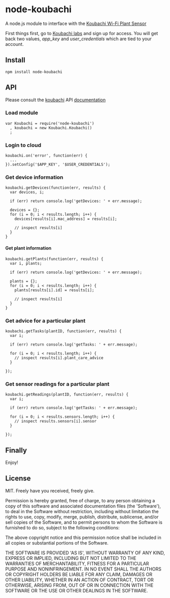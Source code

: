 node-koubachi
=============

A node.js module to interface with the [Koubachi Wi-Fi Plant Sensor](http://koubachi.com)

First things first, go to [Koubachi labs](http://labs.koubachi.com) and sign up for access.
You will get back two values, _app_key_ and _user_credentials_ which are tied to your account.


Install
-------

    npm install node-koubachi


API
---

Please consult the [koubachi](http://koubachi.com) API [documentation](http://labs.koubachi.com/documentations?locale=en)

### Load module

    var Koubachi = require('node-koubachi')
      , koubachi = new Koubachi.Koubachi()
      ;
    
### Login to cloud

    koubachi.on('error', function(err) {
      ...
    }).setConfig('$APP_KEY', '$USER_CREDENTIALS');

### Get device information

    koubachi.getDevices(function(err, results) {
      var devices, i;

      if (err) return console.log('getDevices: ' + err.message);

      devices = {};
      for (i = 0; i < results.length; i++) {       
        devices[results[i].mac_address] = results[i];

        // inspect results[i]
      }
    }

#### Get plant information

    koubachi.getPlants(function(err, results) {
      var i, plants;

      if (err) return console.log('getDevices: ' + err.message);

      plants = {};
      for (i = 0; i < results.length; i++) {       
        plants[results[i].id] = results[i];

        // inspect results[i]
      }
    }


### Get advice for a particular plant

    koubachi.getTasks(plantID, function(err, results) {
      var i;

      if (err) return console.log('getTasks: ' + err.message);

      for (i = 0; i < results.length; i++) {
        // inspect results[i].plant_care_advice
      }

    });


### Get sensor readings for a particular plant

    koubachi.getReadings(plantID, function(err, results) {
      var i;

      if (err) return console.log('getTasks: ' + err.message);

      for (i = 0; i < results.sensors.length; i++) {
        // inspect results.sensors[i].sensor
      }

    });


Finally
-------

Enjoy!


License
-------

MIT. Freely have you received, freely give.

Permission is hereby granted, free of charge, to any person obtaining a copy of this software and associated documentation files (the 'Software'), to deal in the Software without restriction, including without limitation the rights to use, copy, modify, merge, publish, distribute, sublicense, and/or sell copies of the Software, and to permit persons to whom the Software is furnished to do so, subject to the following conditions:

The above copyright notice and this permission notice shall be included in all copies or substantial portions of the Software.

THE SOFTWARE IS PROVIDED 'AS IS', WITHOUT WARRANTY OF ANY KIND, EXPRESS OR IMPLIED, INCLUDING BUT NOT LIMITED TO THE WARRANTIES OF MERCHANTABILITY, FITNESS FOR A PARTICULAR PURPOSE AND NONINFRINGEMENT. IN NO EVENT SHALL THE AUTHORS OR COPYRIGHT HOLDERS BE LIABLE FOR ANY CLAIM, DAMAGES OR OTHER LIABILITY, WHETHER IN AN ACTION OF CONTRACT, TORT OR OTHERWISE, ARISING FROM, OUT OF OR IN CONNECTION WITH THE SOFTWARE OR THE USE OR OTHER DEALINGS IN THE SOFTWARE.
